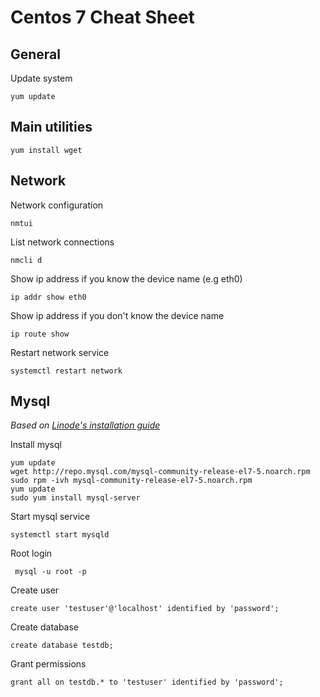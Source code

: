 # Centos 7 Cheat Sheet

## General

Update system

    yum update

## Main utilities

    yum install wget
    
## Network

Network configuration
    
    nmtui

List network connections
    
    nmcli d


Show ip address if you know the device name (e.g eth0)
    
    ip addr show eth0
    
Show ip address if you don't know the device name

    ip route show

Restart network service

    systemctl restart network

## Mysql

_Based on [Linode's installation guide](https://www.linode.com/docs/databases/mysql/how-to-install-mysql-on-centos-7)_

Install mysql 

    yum update
    wget http://repo.mysql.com/mysql-community-release-el7-5.noarch.rpm
    sudo rpm -ivh mysql-community-release-el7-5.noarch.rpm
    yum update
    sudo yum install mysql-server

Start mysql service

    systemctl start mysqld

Root login

     mysql -u root -p


Create user
    
    create user 'testuser'@'localhost' identified by 'password';

Create database

    create database testdb;

Grant permissions

    grant all on testdb.* to 'testuser' identified by 'password';

